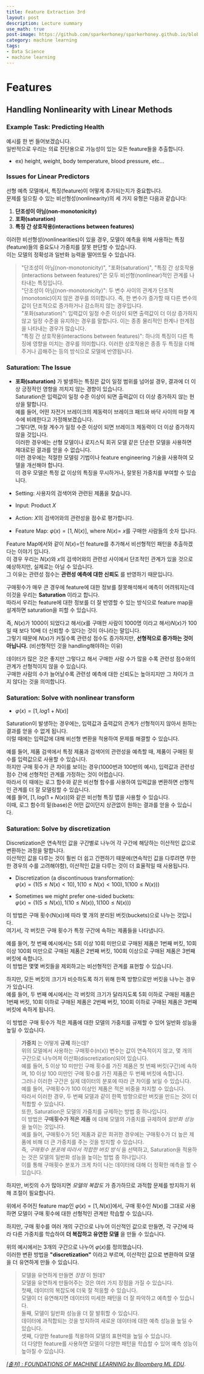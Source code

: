 ```yaml
---
title: Feature Extraction 3rd
layout: post
description: Lecture summary
use_math: true
post-image: https://github.com/sparkerhoney/sparkerhoney.github.io/blob/master/_images/machine%20learning.png?raw=true
category: machine learning
tags:
- Data Science
- machine learning
---
```

# Features
## Handling Nonlinearity with Linear Methods
### Example Task: Predicting Health
예시를 한 번 들어보겠습니다.<br>
일반적으로 우리는 의료 진단용으로 가능성이 있는 모든 feature들을 추출합니다.<br>
- ex) height, weight, body temperature, blood pressure, etc...

### Issues for Linear Predictors
선형 예측 모델에서, 특징(feature)이 어떻게 추가되는지가 중요합니다.<br>
문제를 일으킬 수 있는 비선형성(nonlinearity)의 세 가지 유형은 다음과 같습니다:<br>

1. **단조성이 아님(non-monotonicity)**
2. **포화(saturation)**
3. **특징 간 상호작용(interactions between features)**

이러한 비선형성(nonlinearities)이 있을 경우, 모델이 예측을 위해 사용하는 특징(feature)들의 중요도나 가중치를 잘못 판단할 수 있습니다.<br>
이는 모델의 정확성과 일반화 능력을 떨어뜨릴 수 있습니다.<br>

>"단조성이 아님(non-monotonicity)", "포화(saturation)", "특징 간 상호작용(interactions between features)"은 모두 비선형(nonlinear)적인 관계를 나타내는 특징입니다.<br>
"단조성이 아님(non-monotonicity)": 두 변수 사이의 관계가 단조적(monotonic)이지 않은 경우를 의미합니다. 즉, 한 변수가 증가할 때 다른 변수의 값이 단조적으로 증가하거나 감소하지 않는 경우입니다.<br>
"포화(saturation)": 입력값이 일정 수준 이상이 되면 출력값이 더 이상 증가하지 않고 일정 수준을 유지하는 경우를 말합니다. 이는 종종 물리적인 한계나 한계점을 나타내는 경우가 많습니다.<br>
"특징 간 상호작용(interactions between features)": 하나의 특징이 다른 특징에 영향을 미치는 경우를 의미합니다. 이러한 상호작용은 종종 두 특징을 더해주거나 곱해주는 등의 방식으로 모델에 반영됩니다.

### Saturation: The Issue
- **포화(saturation)** 가 발생하는 특징은 값이 일정 범위를 넘어설 경우, 결과에 더 이상 긍정적인 영향을 끼치지 않는 경향이 있습니다.<br>
Saturation은 입력값이 일정 수준 이상이 되면 출력값이 더 이상 증가하지 않는 현상을 말합니다.<br>
 예를 들어, 어떤 자전거 브레이크의 제동력이 브레이크 패드와 바닥 사이의 마찰 계수에 비례한다고 가정해보겠습니다.<br>
 그렇다면, 마찰 계수가 일정 수준 이상이 되면 브레이크 제동력이 더 이상 증가하지 않을 것입니다.<br>
 이러한 경우에는 선형 모델이나 로지스틱 회귀 모델 같은 단순한 모델을 사용하면 제대로된 결과를 얻을 수 없습니다.<br>
 이런 경우에는 적절한 모델링 기법이나 feature engineering 기술을 사용하여 모델을 개선해야 합니다.<br>
이 경우 모델은 특정 값 이상의 특징을 무시하거나, 잘못된 가중치를 부여할 수 있습니다.<br>

- Setting: 사용자의 검색어와 관련된 제품을 찾습니다.<br>
- Input: Product $X$<br>
- Action: $X$의 검색어와의 관련성을 점수로 평가합니다.<br>
- Feature Map: $φ(x) = [1,N(x)]$, where $N(x)=$ $x$를 구매한 사람들의 숫자 입니다.

Feature Map에서와 같이 $N(x)=$인 feature를 추가해서 비선형적인 패턴을 추출하겠다는 이야기 입니다.<br> 
이 경우 우리는 $N(x)$와 $x$의 검색어와의 관련성 사이에서 단조적인 관계가 있을 것으로 예상하지만, 실제로는 아닐 수 있습니다.<br>
그 이유는 관련성 점수는 **관련성 예측에 대한 신뢰도** 를 반영하기 때문입니다.<br>

구매횟수가 매우 큰 경우에 feature에 대한 정보를 잘못해석해서 예측이 어려워지는데 이것을 우리는 **Saturation** 이라고 합니다.<br>
따라서 우리는 feature에 대한 정보를 더 잘 반영할 수 있는 방식으로 feature map을 설계하면 saturation을 피할 수 있습니다.<br>

즉, $N(x)$가 1000이 되었다고 해서($x$를 구매한 사람이 1000명 이라고 해서)$N(x)$가 100일 때 보다 10배 더 신뢰할 수 있다는 것이 아니라는 말입니다.<br>
그렇기 때문에 $N(x)$가 커질수록 관련성 점수도 증가하지만, **선형적으로 증가하는 것이 아닙니다.** (비선형적인 것을 handling해야하는 이유)<br>

데이터가 많은 것은 좋지만 그렇다고 해서 구매한 사람 수가 많을 수록 관련성 점수와의 관계가 선형적이지 않을 수 있습니다.<br>
구매한 사람의 수가 늘어날수록 관련성 예측에 대한 신뢰도는 높아지지만 그 차이가 크지 않다는 것을 의미합니다.<br>

### Saturation: Solve with nonlinear transform
- $φ(x) = [1,log {1+N(x)}]$

Saturation이 발생하는 경우에는, 입력값과 출력값의 관계가 선형적이지 않아서 원하는 결과를 얻을 수 없게 됩니다.<br> 
이럴 때에는 입력값에 대해 비선형 변환을 적용하여 문제를 해결할 수 있습니다.<br>

예를 들어, 제품 검색에서 특정 제품과 검색어의 관련성을 예측할 때, 제품이 구매된 횟수를 입력값으로 사용할 수 있습니다.<br>
하지만 구매 횟수가 큰 차이를 보이는 경우(1000번과 100번의 예시), 입력값과 관련성 점수 간에 선형적인 관계를 가정하는 것이 어렵습니다.<br>
따라서 이 때에는 로그 함수와 같은 비선형 함수를 사용하여 입력값을 변환하면 선형적인 관계를 더 잘 모델링할 수 있습니다.<br>
예를 들어, $[1, log(1+N(x))]$와 같은 비선형 특징 맵을 사용할 수 있습니다.<br>
이때, 로그 함수의 밑(base)은 어떤 값이던지 상관없이 원하는 결과를 얻을 수 있습니다.<br>

### Saturation: Solve by discretization

Discretization은 연속적인 값을 구간별로 나누어 각 구간에 해당하는 이산적인 값으로 변환하는 과정을 말합니다.<br>
이산적인 값을 다루는 것이 훨씬 더 쉽고 간편하기 때문에(연속적인 값을 다루려면 무한한 경우의 수를 고려해야함), 이산적인 값을 다루는 것이 더 효율적일 때 사용됩니다.<br>

- Discretization (a discontinuous transformation):<br>
  $φ(x) = (1(5 \le N(x) < 10),1(10 \le N(x) < 100),1(100 \le N(x)))$

- Sometimes we might prefer one-sided buckets:<br>
  $φ(x) = (1(5 \le N(x)),1(10 \le N(x)),1(100 \le N(x)))$

이 방법은 구매 횟수(N(x))에 따라 몇 개의 분리된 버킷(buckets)으로 나누는 것입니다.<br> 여기서, 각 버킷은 구매 횟수가 특정 구간에 속하는 제품들을 나타냅니다.<br>

예를 들어, 첫 번째 예시에서는 5회 이상 10회 미만으로 구매된 제품은 1번째 버킷, 10회 이상 100회 미만으로 구매된 제품은 2번째 버킷, 100회 이상으로 구매된 제품은 3번째 버킷에 속합니다.<br>
이 방법은 몇몇 버킷들을 제외하고는 비선형적인 관계를 표현할 수 있습니다.<br>

하지만, 모든 버킷의 크기가 비슷하도록 하기 위해 한쪽 방향으로만 버킷을 나누는 경우가 있습니다.<br>
예를 들어, 두 번째 예시에서는 각 버킷의 크기가 달라지도록 5회 이하로 구매된 제품은 1번째 버킷, 10회 이하로 구매된 제품은 2번째 버킷, 100회 이하로 구매된 제품은 3번째 버킷에 속하게 됩니다.<br>

이 방법은 구매 횟수가 적은 제품에 대한 모델의 가중치를 규제할 수 있어 일반화 성능을 높일 수 있습니다.<br>

> **가중치** 는 어떻게 **규제** 하는데?<br>
  위의 모델에서 사용하는 구매횟수(n(x)) 변수는 값이 연속적이지 않고, 몇 개의 구간으로 나누어져 이산화(discretization)되어 있습니다.<br>
  예를 들어, 5 이상 10 미만인 구매 횟수를 가진 제품은 첫 번째 버킷(구간)에 속하며, 10 이상 100 미만인 구매 횟수를 가진 제품은 두 번째 버킷에 속합니다.<br>
  그러나 이러한 구간은 실제 데이터의 분포에 따라 큰 차이를 보일 수 있습니다.<br>
  예를 들어, 구매횟수가 100 이상인 제품은 적은 비중을 차지할 수 있습니다.<br>
  따라서 이러한 경우, 두 번째 모델과 같이 한쪽 방향으로만 버킷을 만드는 것이 더 적합할 수 있습니다.<br>
  또한, Saturation은 모델의 가중치를 규제하는 방법 중 하나입니다.<br>
  이 방법은 **구매횟수가 적은 제품** 에 대해 모델의 가중치를 규제하여 *일반화 성능* 을 높이는 것입니다.<br>
  예를 들어, 구매횟수가 5인 제품과 같은 희귀한 경우에는 구매횟수가 더 높은 제품에 비해 더 큰 가중치를 주는 것을 방지할 수 있습니다.<br>
  즉, *구매횟수 분포에 따라서 적합한 버킷 방식* 을 선택하고, Saturation을 적용하는 것은 모델의 일반화 성능을 높이는 방법 중 하나입니다.<br>
  이를 통해 구매횟수 분포가 크게 차이 나는 데이터에 대해 더 정확한 예측을 할 수 있습니다.<br>

하지만, 버킷의 수가 많아지면 *모델의 복잡도* 가 증가하므로 과적합 문제를 방지하기 위해 조절이 필요합니다.<br>

위에서 주어진 feature map인 $φ(x) = [1, N(x)]$에서, 구매 횟수인 $N(x)$를 그대로 사용하면 모델이 구매 횟수에 대한 선형적인 관계만 학습할 수 있습니다.<br>

하지만, 구매 횟수를 여러 개의 구간으로 나누어 이산적인 값으로 만들면, 각 구간에 따라 다른 가중치를 학습하여 **더 복잡하고 유연한 모델** 을 만들 수 있습니다.<br>

위의 예시에서는 3개의 구간으로 나누어 $φ(x)$를 정의했습니다.<br>
이러한 변환 방법을 **"discretization"** 이라고 부르며, 이산적인 값으로 변환하여 모델을 더 유연하게 만들 수 있습니다.<br>

> 모델을 유연하게 만들면 *장점* 이 뭔데?<br>
  모델을 유연하게 만들어주는 것은 여러 가지 장점을 가질 수 있습니다.<br>
  첫째, 데이터의 복잡도에 더욱 잘 적응할 수 있습니다.<br>
  모델이 더 유연해지면 데이터의 미세한 패턴을 더 잘 파악하고 예측할 수 있습니다.<br> 둘째, 모델이 일반화 성능을 더 잘 발휘할 수 있습니다.<br>
  데이터에 과적합되는 것을 방지하여 새로운 데이터에 대한 예측 성능을 높일 수 있습니다.<br> 
  셋째, 다양한 feature를 적용하여 모델의 표현력을 높일 수 있습니다.<br>
  더 다양한 feature를 사용하면 모델이 다양한 패턴을 학습할 수 있어 예측 성능이 높아질 수 있습니다.<br>


[*[출처] : FOUNDATIONS OF MACHINE LEARNING by Bloomberg ML EDU*](https://bloomberg.github.io/foml/#home).